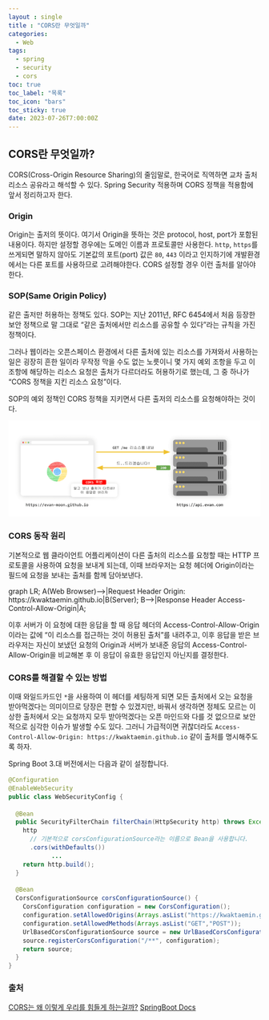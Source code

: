 ```yaml
---
layout : single
title : "CORS란 무엇일까"
categories:
  - Web
tags:
  - spring
  - security
  - cors 
toc: true
toc_label: "목록"
toc_icon: "bars"
toc_sticky: true
date: 2023-07-26T7:00:00Z
---
```


## CORS란 무엇일까?
CORS(Cross-Origin Resource Sharing)의 줄임말로, 한국어로 직역하면 교차 출처 리소스 공유라고 해석할 수 있다.
Spring Security 적용하며 CORS 정책을 적용함에 앞서 정리하고자 한다. 

### Origin
Origin는 출저의 뜻이다. 여기서 Origin을 뜻하는 것은 protocol, host, port가 포함된 내용이다.
하지만 설정할 경우에는 도메인 이름과 프로토콜만 사용한다. `http`, `https`를 쓰게되면 말하지 않아도 기본값의 포트(port) 값은 `80`, `443`
이라고 인지하기에 개발환경에서는 다른 포트를 사용하므로 고려해야한다. 
CORS 설정할 경우 이런 출처를 알아야한다.

### SOP(Same Origin Policy) 
같은 출저만 허용하는 정책도 있다. SOP는 지난 2011년, RFC 6454에서 처음 등장한 보안 정책으로 말 그대로 “같은 출처에서만 리소스를 공유할 수 있다”라는 규칙을 가진 정책이다.

그러나 웹이라는 오픈스페이스 환경에서 다른 출처에 있는 리소스를 가져와서 사용하는 일은 굉장히 흔한 일이라 무작정 막을 수도 없는 노릇이니 몇 가지 예외 조항을 두고 이 조항에 해당하는 리소스 요청은 출처가 다르더라도 허용하기로 했는데, 그 중 하나가 “CORS 정책을 지킨 리소스 요청”이다. 

SOP의 예외 정책인 CORS 정책을 지키면서 다른 출저의 리소스를 요청해야하는 것이다. 

![img.png](/assets/images/2307/16-1.png#center)

### CORS 동작 원리 

기본적으로 웹 클라이언트 어플리케이션이 다른 출처의 리소스를 요청할 때는 HTTP 프로토콜을 사용하여 요청을 보내게 되는데, 이때 브라우저는 요청 헤더에 Origin이라는 필드에 요청을 보내는 출처를 함께 담아보낸다.
<div class="mermaid"> 
graph LR;
  A(Web Browser)-->|Request Header Origin: https://kwaktaemin.github.io|B(Server);
  B-->|Response Header Access-Control-Allow-Origin|A;
</div> 

이후 서버가 이 요청에 대한 응답을 할 때 응답 헤더의 Access-Control-Allow-Origin이라는 값에 “이 리소스를 접근하는 것이 허용된 출처”를 내려주고, 이후 응답을 받은 브라우저는 자신이 보냈던 요청의 Origin과 서버가 보내준 응답의 Access-Control-Allow-Origin을 비교해본 후 이 응답이 유효한 응답인지 아닌지를 결정한다.

### CORS를 해결할 수 있는 방법

이때 와일드카드인 `*`을 사용하여 이 헤더를 세팅하게 되면 모든 출처에서 오는 요청을 받아먹겠다는 의미이므로 당장은 편할 수 있겠지만, 바꿔서 생각하면 정체도 모르는 이상한 출처에서 오는 요청까지 모두 받아먹겠다는 오픈 마인드와 다를 것 없으므로 보안적으로 심각한 이슈가 발생할 수도 있다.
그러니 가급적이면 귀찮더라도 `Access-Control-Allow-Origin: https://kwaktaemin.github.io` 같이 출처를 명시해주도록 하자.   


Spring Boot 3.대 버전에서는 다음과 같이 설정합니다. 
```java
@Configuration
@EnableWebSecurity
public class WebSecurityConfig {

  @Bean
  public SecurityFilterChain filterChain(HttpSecurity http) throws Exception {
    http
      // 기본적으로 corsConfigurationSource라는 이름으로 Bean을 사용합니다.
      .cors(withDefaults())
			...
    return http.build();
  }

  @Bean
  CorsConfigurationSource corsConfigurationSource() {
    CorsConfiguration configuration = new CorsConfiguration();
    configuration.setAllowedOrigins(Arrays.asList("https://kwaktaemin.github.io"));
    configuration.setAllowedMethods(Arrays.asList("GET","POST"));
    UrlBasedCorsConfigurationSource source = new UrlBasedCorsConfigurationSource();
    source.registerCorsConfiguration("/**", configuration);
    return source;
  }
}
```

### 출처 
[CORS는 왜 이렇게 우리를 힘들게 하는걸까?](https://evan-moon.github.io/2020/05/21/about-cors/) 
[SpringBoot Docs](https://docs.spring.io/spring-boot/docs/current/reference/htmlsingle/#web.security)
